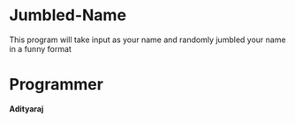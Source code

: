 # Jumbled-Name
This program will take input as your name and randomly jumbled your name in a funny format

# Programmer
**Adityaraj**

